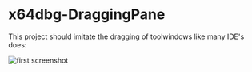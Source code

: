 x64dbg-DraggingPane
===================

This project should imitate the dragging of toolwindows like many IDE's does:

![first screenshot](https://raw.githubusercontent.com/x64dbg/x64dbg-DraggingPane/master/demo.png)
